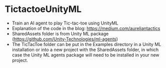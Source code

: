 # TictactoeUnityML
* Train an AI agent to play Tic-tac-toe using UnityML
* Explanation of the code in the blog: https://medium.com/aureliantactics
* SharedAssets folder is from Unity ML package (https://github.com/Unity-Technologies/ml-agents)
* The TicTacToe folder can be put in the Examples directory in a Unity ML installation or into a new project with the SharedAssets folder, in which case the Unity ML agents package will need to be installed in your new project.

